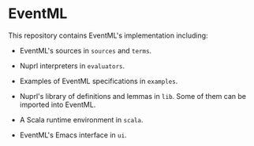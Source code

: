 EventML
=======

This repository contains EventML's implementation including:

- EventML's sources in `sources` and `terms`.

- Nuprl interpreters in `evaluators`.

- Examples of EventML specifications in `examples`.

- Nuprl's library of definitions and lemmas in `lib`.  Some of them can
  be imported into EventML.

- A Scala runtime environment in `scala`.

- EventML's Emacs interface in `ui`.
